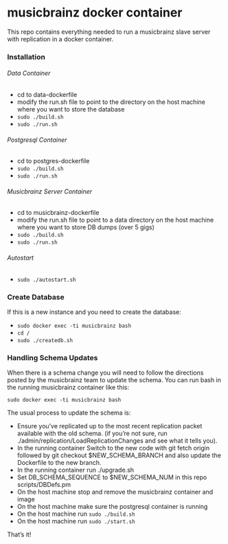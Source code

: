 musicbrainz docker container
==================

This repo contains everything needed to run a musicbrainz slave server with replication in a docker container.

### Installation

###### Data Container
* cd to data-dockerfile
* modify the run.sh file to point to the directory on the host machine where you want to store the database
* `sudo ./build.sh`
* `sudo ./run.sh`
 
###### Postgresql Container
* cd to postgres-dockerfile
* `sudo ./build.sh`
* `sudo ./run.sh`
 
###### Musicbrainz Server Container
* cd to musicbrainz-dockerfile
* modify the run.sh file to point to a data directory on the host machine where you want to store DB dumps (over 5 gigs)
* `sudo ./build.sh`
* `sudo ./run.sh`
 
###### Autostart
* `sudo ./autostart.sh` 

### Create Database
If this is a new instance and you need to create the database:

* `sudo docker exec -ti musicbrainz bash`
* `cd /`
* `sudo ./createdb.sh`

### Handling Schema Updates
When there is a schema change you will need to follow the directions posted by the musicbrainz team to update the schema.
You can run bash in the running musicbrainz container like this:

`sudo docker exec -ti musicbrainz bash`

The usual process to update the schema is:

* Ensure you’ve replicated up to the most recent replication packet available with the old schema. (if you’re not sure, run ./admin/replication/LoadReplicationChanges and see what it tells you).
* In the running container Switch to the new code with git fetch origin followed by git checkout $NEW_SCHEMA_BRANCH and also update the Dockerfile to the new branch.
* In the running container run ./upgrade.sh
* Set DB_SCHEMA_SEQUENCE to $NEW_SCHEMA_NUM in this repo scripts/DBDefs.pm
* On the host machine stop and remove the musicbrainz container and image
* On the host machine make sure the postgresql container is running
* On the host machine run `sudo ./build.sh`
* On the host machine run `sudo ./start.sh`

That’s it!
